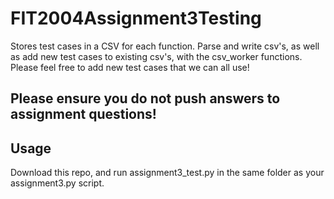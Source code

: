 # FIT2004Assignment3Testing
Stores test cases in a CSV for each function. Parse and write csv's, as well as add new test cases to existing csv's, with the csv_worker functions. Please feel free to add new test cases that we can all use!

## Please ensure you do not push answers to assignment questions!
## Usage
Download this repo, and run assignment3_test.py in the same folder as your assignment3.py script.
